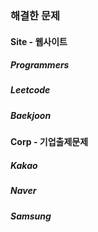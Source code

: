 ### 해결한 문제

#### Site - 웹사이트

##### Programmers
 
##### Leetcode

##### Baekjoon

#### Corp - 기업출제문제

##### Kakao

##### Naver

##### Samsung
